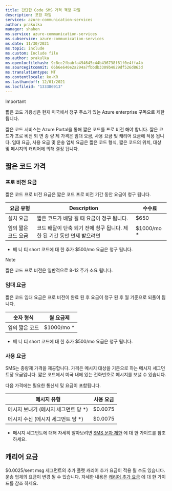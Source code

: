 ```yaml
---
title: 간단한 Code SMS 가격 책정 파일
description: 포함 파일
services: azure-communication-services
author: prakulka
manager: shahen
ms.service: azure-communication-services
ms.subservice: azure-communication-services
ms.date: 11/30/2021
ms.topic: include
ms.custom: Include file
ms.author: prakulka
ms.openlocfilehash: 9c8cc2fbabfa494645c44b436738f61f0e4ffa4b
ms.sourcegitcommit: 66b6e640e2a294a7fbbdb3309b4829df526d863d
ms.translationtype: MT
ms.contentlocale: ko-KR
ms.lasthandoff: 12/01/2021
ms.locfileid: "133386913"
---
```

>[!Important] 
>짧은 코드 가용성은 현재 미국에서 청구 주소가 있는 Azure enterprise 구독으로 제한 됩니다.

짧은 코드 서비스는 Azure Portal을 통해 짧은 코드를 프로 비전 해야 합니다. 짧은 코드가 프로 비전 되 면 종 량 제 가격은 임대 요금, 사용 요금 및 캐리어 요금에 적용 됩니다. 임대 요금, 사용 요금 및 운송 업체 요금은 짧은 코드 형식, 짧은 코드의 위치, 대상 및 메시지의 캐리어에 의해 결정 됩니다.

## <a name="short-codes-pricing"></a>짧은 코드 가격

### <a name="provisioning-fee"></a>프로 비전 요금
짧은 코드 프로 비전 요금은 짧은 코드 프로 비전 기간 동안 요금이 청구 됩니다.

|요금 유형   | Description |수수료|
|-----------|-------------|---|
|설치 요금 |짧은 코드가 배달 될 때 요금이 청구 됩니다. |$650 |
|임의 짧은 코드 요금 |코드 배달이 단축 되기 전에 청구 됩니다. 제한 된 기간 동안 면제 받으려면|$1000/mo *|

* 베 니 티 short 코드에 대 한 추가 $500/mo 요금은 청구 됩니다.

>[!Note] 
>짧은 코드 프로 비전은 일반적으로 8-12 주가 소요 됩니다.

### <a name="leasing-fee"></a>임대 요금
짧은 코드 임대 요금은 프로 비전이 완료 된 후 요금이 청구 된 후 월 기준으로 되풀이 됩니다.

|숫자 형식 | 월 요금제 |
|----------|-----------|
|임의 짧은 코드 |$1000/mo * |

* 베 니 티 short 코드에 대 한 추가 $500/mo 요금은 청구 됩니다.

### <a name="usage-fee"></a>사용 요금
SMS는 종량제 가격을 제공합니다. 가격은 메시지 대상을 기준으로 하는 메시지 세그먼트당 요금입니다. 짧은 코드에서 미국 내에 있는 전화번호로 메시지를 보낼 수 있습니다. 

다음 가격에는 필요한 통신세 및 요금이 포함됩니다.

|메시지 유형   |사용 요금 |
|-----------|------------|
|메시지 보내기 (메시지 세그먼트 당 *) |$0.0075 |
|메시지 수신 (메시지 세그먼트 당 *) |$0.0075 |

* 메시지 세그먼트에 대해 자세히 알아보려면 [SMS 문자 제한](../sms/sms-faq.md#what-is-the-sms-character-limit) 에 대 한 가이드를 참조 하세요.

## <a name="carrier-surcharge"></a>캐리어 요금
$0.0025/sent msg 세그먼트의 추가 플랫 캐리어 추가 요금이 적용 될 수도 있습니다. 운송 업체의 요금이 변경 될 수 있습니다. 자세한 내용은 [캐리어 추가 요금](https://github.com/Azure/Communication/blob/master/shortcode-carrier-surcharge.md) 에 대 한 가이드를 참조 하세요.
